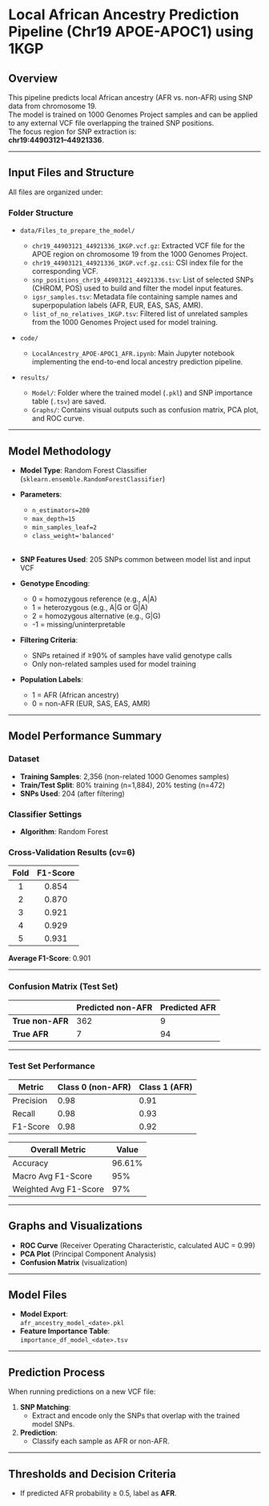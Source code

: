 # Local African Ancestry Prediction Pipeline (Chr19 APOE-APOC1) using 1KGP

## Overview

This pipeline predicts local African ancestry (AFR vs. non-AFR) using SNP data from chromosome 19.  
The model is trained on 1000 Genomes Project samples and can be applied to any external VCF file overlapping the trained SNP positions.  
The focus region for SNP extraction is:  
**chr19:44903121–44921336**.

---

## Input Files and Structure

All files are organized under:

### Folder Structure

- `data/Files_to_prepare_the_model/`
    - `chr19_44903121_44921336_1KGP.vcf.gz`: Extracted VCF file for the APOE region on chromosome 19 from the 1000 Genomes Project.
    - `chr19_44903121_44921336_1KGP.vcf.gz.csi`: CSI index file for the corresponding VCF.
    - `snp_positions_chr19_44903121_44921336.tsv`: List of selected SNPs (CHROM, POS) used to build and filter the model input features.
    - `igsr_samples.tsv`: Metadata file containing sample names and superpopulation labels (AFR, EUR, EAS, SAS, AMR).
    - `list_of_no_relatives_1KGP.tsv`: Filtered list of unrelated samples from the 1000 Genomes Project used for model training.

- `code/`
    - `LocalAncestry_APOE-APOC1_AFR.ipynb`: Main Jupyter notebook implementing the end-to-end local ancestry prediction pipeline.

- `results/`
    - `Model/`: Folder where the trained model (`.pkl`) and SNP importance table (`.tsv`) are saved.
    - `Graphs/`: Contains visual outputs such as confusion matrix, PCA plot, and ROC curve.

---

## Model Methodology

- **Model Type**: Random Forest Classifier (`sklearn.ensemble.RandomForestClassifier`)
- **Parameters**:
    - `n_estimators=200`
    - `max_depth=15`
    - `min_samples_leaf=2`
    - `class_weight='balanced'`
    <br></br>

- **SNP Features Used**: 205 SNPs common between model list and input VCF
- **Genotype Encoding**:
    - 0 = homozygous reference (e.g., A\|A)
    - 1 = heterozygous (e.g., A\|G or G\|A)
    - 2 = homozygous alternative (e.g., G\|G)
    - -1 = missing/uninterpretable
- **Filtering Criteria**:
    - SNPs retained if ≥90% of samples have valid genotype calls
    - Only non-related samples used for model training
- **Population Labels**:
    - 1 = AFR (African ancestry)
    - 0 = non-AFR (EUR, SAS, EAS, AMR)

---

## Model Performance Summary

### Dataset

- **Training Samples**: 2,356 (non-related 1000 Genomes samples)
- **Train/Test Split**: 80% training (n=1,884), 20% testing (n=472)
- **SNPs Used**: 204 (after filtering)

### Classifier Settings

- **Algorithm**: Random Forest



### Cross-Validation Results (cv=6)

| Fold | F1-Score |
|:----:|:--------:|
|  1   | 0.854    |
|  2   | 0.870    |
|  3   | 0.921    |
|  4   | 0.929    |
|  5   | 0.931    |

**Average F1-Score**: 0.901

---

### Confusion Matrix (Test Set)

|               | Predicted non-AFR | Predicted AFR |
|---------------|-------------------|---------------|
| **True non-AFR** | 362               | 9             |
| **True AFR**     | 7                 | 94            |

---

### Test Set Performance

| Metric         | Class 0 (non-AFR) | Class 1 (AFR) |
|----------------|-------------------|--------------|
| Precision      | 0.98               | 0.91         |
| Recall         | 0.98               | 0.93         |
| F1-Score       | 0.98               | 0.92         |

| Overall Metric      | Value |
|---------------------|-------|
| Accuracy             | 96.61% |
| Macro Avg F1-Score   | 95%   |
| Weighted Avg F1-Score| 97%   |

---

## Graphs and Visualizations

- **ROC Curve** (Receiver Operating Characteristic, calculated AUC = 0.99)
- **PCA Plot** (Principal Component Analysis)
- **Confusion Matrix** (visualization)

---

## Model Files

- **Model Export**:  
  `afr_ancestry_model_<date>.pkl`
- **Feature Importance Table**:  
  `importance_df_model_<date>.tsv`

---

## Prediction Process

When running predictions on a new VCF file:

1. **SNP Matching**:
    - Extract and encode only the SNPs that overlap with the trained model SNPs.
2. **Prediction**:
    - Classify each sample as AFR or non-AFR.

---

## Thresholds and Decision Criteria

- If predicted AFR probability ≥ 0.5, label as **AFR**.
